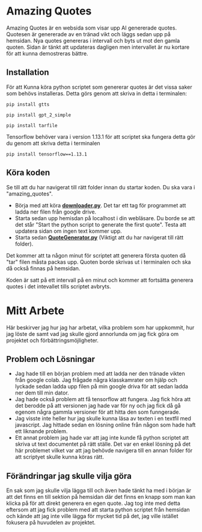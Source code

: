 # Amazing Quotes

Amazing Quotes är en websida som visar upp AI genererade quotes. Quotesen är genererade av en tränad vikt och läggs sedan upp på hemsidan. Nya quotes genereras i intervall och byts ut mot den gamla quoten. Sidan är tänkt att updateras dagligen men intervallet är nu kortare för att kunna demostreras bättre. 

## Installation

För att Kunna köra python scriptet som genererar quotes är det vissa saker som behövs installeras. Detta görs genom att skriva in detta i terminalen:
```
pip install gtts

pip install gpt_2_simple

pip install tarfile
```
Tensorflow behöver vara i version 1.13.1 för att scriptet ska fungera detta gör du genom att skriva detta i terminalen
```
pip install tensorflow==1.13.1
```
## Köra koden

Se till att du har navigerat till rätt folder innan du startar koden. Du ska vara i "amazing_quotes".

* Börja med att köra [**downloader.py**](https://github.com/ABBguseve/amazing_qoutes/blob/master/qouteGeneration/downloader.py). Det tar ett tag för programmet att ladda ner filen från google drive.
* Starta sedan upp hemisdan på localhost i din webläsare. Du borde se att det står "Start the python script to generate the first quote". Testa att updatera sidan om ingen text kommer upp.
* Starta sedan [**QuoteGenerator.py**](https://github.com/ABBguseve/amazing_qoutes/blob/master/qouteGeneration/QouteGenarator.py) (Viktigt att du har navigerat till rätt folder).

Det kommer att ta någon minut för scriptet att generera första quoten då "tar" filen måsta packas upp. Quoten borde skrivas ut i terminalen och ska då också finnas på hemsidan. 

Koden är satt på ett intervall på en minut och kommer att fortsätta generera quotes i det intevallet tills scriptet avbryts. 

# Mitt Arbete

Här beskirver jag hur jag har arbetat, vilka problem som har uppkommit, hur jag löste de samt vad jag skulle gjord annorlunda om jag fick göra om projektet och förbättringsmöjligheter.

## Problem och Lösningar

* Jag hade till en början problem med att ladda ner den tränade vikten från google colab. Jag frågade några klasskamrater om hjälp och lyckade sedan ladda upp filen på min google driva för att sedan ladda ner dem till min dator.
* Jag hade också problem att få tensorflow att fungera. Jag fick höra att det berodde på att versionen jag hade var för ny och jag fick då gå egenom några gammla versioner för att hitta den som funngerade. 
* Jag visste inte heller hur jag skulle kunna läsa av texten i en textfil med javascript. Jag hittade sedan en lösning online från någon som hade haft ett liknande problem. 
* Ett annat problem jag hade var att jag inte kunde få python scriptet att skriva ut text documentet på rätt ställe. Det var en enkel lösning på det här problemet vilket var att jag behövde navigera till en annan folder för att scriptyet skulle kunna köras rätt.

## Förändringar jag skulle vilja göra

En sak som jag skulle vilja lägga till och även hade tänkt ha med i början är att det finns en till sektion på hemsidan där det finns en knapp som man kan klicka på för att direkt generera en egen quote. Jag tog inte med detta eftersom att jag fick problem med att starta python scriptet från hemsidan och kände att jag inte ville lägga för mycket tid på det, jag ville istället fokusera på huvudelen av projektet. 
